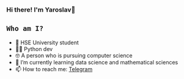### Hi there! I'm Yaroslav👋


## `Who am I?`

- 🏫 HSE University student
- 🧑‍💻 Python dev
- 🤓 A person who is pursuing computer science
- 🌱 I’m currently learning data science and mathematical sciences
- 📫 How to reach me: <a href="https://t.me/dnsadnadnd241" target="_blank">Telegram</a>
